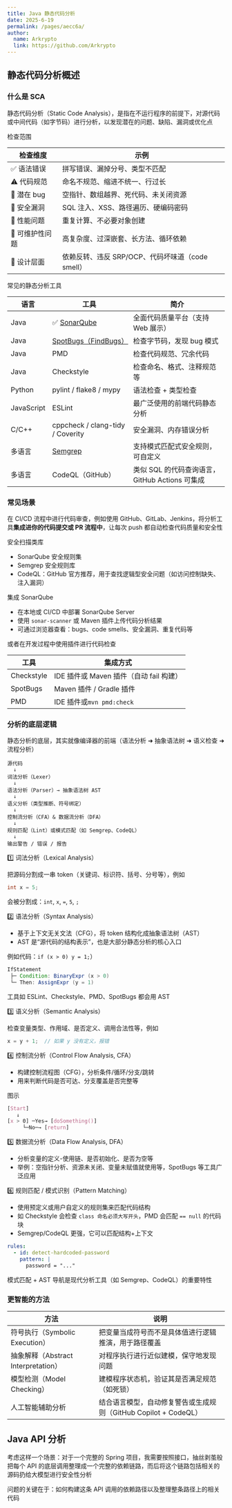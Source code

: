 ```yaml
---
title: Java 静态代码分析
date: 2025-6-19
permalink: /pages/aecc6a/
author: 
  name: Arkrypto
  link: https://github.com/Arkrypto
---
```


## 静态代码分析概述

### 什么是 SCA

静态代码分析（Static Code Analysis），是指在不运行程序的前提下，对源代码或中间代码（如字节码）进行分析，以发现潜在的问题、缺陷、漏洞或优化点

检查范围

| 检查维度       | 示例                                             |
| -------------- | ------------------------------------------------ |
| ✅ 语法错误     | 拼写错误、漏掉分号、类型不匹配                   |
| ⚠️ 代码规范     | 命名不规范、缩进不统一、行过长                   |
| 🐛 潜在 bug     | 空指针、数组越界、死代码、未关闭资源             |
| 🔐 安全漏洞     | SQL 注入、XSS、路径遍历、硬编码密码              |
| 🧊 性能问题     | 重复计算、不必要对象创建                         |
| 🔧 可维护性问题 | 高复杂度、过深嵌套、长方法、循环依赖             |
| 🎯 设计层面     | 依赖反转、违反 SRP/OCP、代码坏味道（code smell） |

常见的静态分析工具

| 语言       | 工具                                                | 简介                                           |
| ---------- | --------------------------------------------------- | ---------------------------------------------- |
| Java       | ✅ [SonarQube](https://www.sonarqube.org/)           | 全面代码质量平台（支持 Web 展示）              |
| Java       | [SpotBugs（FindBugs）](https://spotbugs.github.io/) | 检查字节码，发现 bug 模式                      |
| Java       | PMD                                                 | 检查代码规范、冗余代码                         |
| Java       | Checkstyle                                          | 检查命名、格式、注释规范等                     |
| Python     | pylint / flake8 / mypy                              | 语法检查 + 类型检查                            |
| JavaScript | ESLint                                              | 最广泛使用的前端代码静态分析                   |
| C/C++      | cppcheck / clang-tidy / Coverity                    | 安全漏洞、内存错误分析                         |
| 多语言     | [Semgrep](https://semgrep.dev/)                     | 支持模式匹配式安全规则，可自定义               |
| 多语言     | CodeQL（GitHub）                                    | 类似 SQL 的代码查询语言，GitHub Actions 可集成 |

### 常见场景

在 CI/CD 流程中进行代码审查，例如使用 GitHub、GitLab、Jenkins，将分析工具**集成进你的代码提交或 PR 流程中**，让每次 push 都自动检查代码质量和安全性

安全扫描类库

- SonarQube 安全规则集
- Semgrep 安全规则库
- CodeQL：GitHub 官方推荐，用于查找逻辑型安全问题（如访问控制缺失、注入漏洞）

集成 SonarQube

- 在本地或 CI/CD 中部署 SonarQube Server
- 使用 `sonar-scanner` 或 Maven 插件上传代码分析结果
- 可通过浏览器查看：bugs、code smells、安全漏洞、重复代码等

或者在开发过程中使用插件进行代码检查

| 工具       | 集成方式                                |
| ---------- | --------------------------------------- |
| Checkstyle | IDE 插件或 Maven 插件（自动 fail 构建） |
| SpotBugs   | Maven 插件 / Gradle 插件                |
| PMD        | IDE 插件或`mvn pmd:check`               |

### 分析的底层逻辑

静态分析的底层，其实就像编译器的前端（语法分析 ➜ 抽象语法树 ➜ 语义检查 ➜ 流程分析）

```
源代码
  ↓
词法分析（Lexer）
  ↓
语法分析（Parser）→ 抽象语法树 AST
  ↓
语义分析（类型推断、符号绑定）
  ↓
控制流分析（CFA）& 数据流分析（DFA）
  ↓
规则匹配（Lint）或模式匹配（如 Semgrep、CodeQL）
  ↓
输出警告 / 错误 / 报告
```

1️⃣ 词法分析（Lexical Analysis）

把源码分割成一串 token（关键词、标识符、括号、分号等），例如

```java
int x = 5;
```

会被分割成：`int`, `x`, `=`, `5`, `;`

2️⃣ 语法分析（Syntax Analysis）

- 基于上下文无关文法（CFG），将 token 结构化成抽象语法树（AST）
- AST 是“源代码的结构表示”，也是大部分静态分析的核心入口

例如代码：`if (x > 0) y = 1;`）

```java
IfStatement
 ├─ Condition: BinaryExpr (x > 0)
 └─ Then: AssignExpr (y = 1)
```

工具如 ESLint、Checkstyle、PMD、SpotBugs 都会用 AST

3️⃣ 语义分析（Semantic Analysis）

检查变量类型、作用域、是否定义、调用合法性等，例如

```java
x = y + 1;  // 如果 y 没有定义，报错
```

4️⃣ 控制流分析（Control Flow Analysis, CFA）

- 构建控制流程图（CFG），分析条件/循环/分支/跳转
- 用来判断代码是否可达、分支覆盖是否完整等

图示

```css
[Start]
   ↓
[x > 0] ─Yes→ [doSomething()]
     └─No─→ [return]
```

5️⃣ 数据流分析（Data Flow Analysis, DFA）

- 分析变量的定义-使用链、是否初始化、是否为空等
- 举例：空指针分析、资源未关闭、变量未赋值就使用等，SpotBugs 等工具广泛应用

6️⃣ 规则匹配 / 模式识别（Pattern Matching）

- 使用预定义或用户自定义的规则集来匹配代码结构
- 如 Checkstyle 会检查 `class 命名必须大写开头`，PMD 会匹配 `== null` 的代码块
- Semgrep/CodeQL 更强，它可以匹配结构+上下文

```yaml
rules:
  - id: detect-hardcoded-password
    pattern: |
      password = "..."
```

模式匹配 + AST 导航是现代分析工具（如 Semgrep、CodeQL）的重要特性

### 更智能的方法

| 方法                                | 说明                                                         |
| ----------------------------------- | ------------------------------------------------------------ |
| 符号执行（Symbolic Execution）      | 把变量当成符号而不是具体值进行逻辑推演，用于路径覆盖         |
| 抽象解释（Abstract Interpretation） | 对程序执行进行近似建模，保守地发现问题                       |
| 模型检测（Model Checking）          | 建模程序状态机，验证其是否满足规范（如死锁）                 |
| 人工智能辅助分析                    | 结合语言模型，自动修复警告或生成规则（GitHub Copilot + CodeQL） |

## Java API 分析

考虑这样一个场景：对于一个完整的 Spring 项目，我需要按照接口，抽丝剥茧般把每个 API 的底层调用整理成一个完整的依赖链路，而后将这个链路包括相关的源码扔给大模型进行安全性分析

问题的关键在于：如何构建这条 API 调用的依赖路径以及整理整条路径上的相关代码
